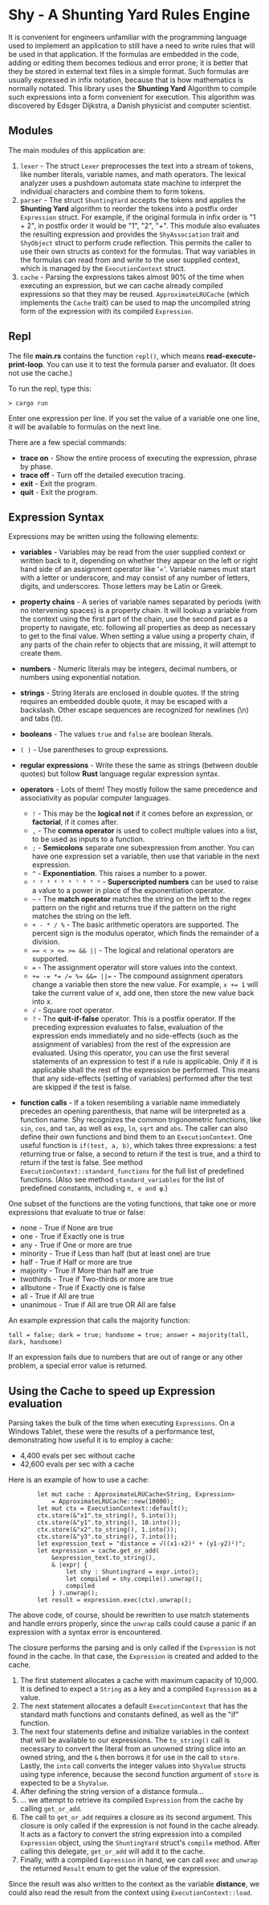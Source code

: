 # Shy - A Shunting Yard Rules Engine

It is convenient for engineers unfamiliar with the programming language used to implement an application to still have a need to write rules that will be used in that application. If the formulas are embedded in the code, adding or editing them becomes tedious and error prone; it is better that they be stored in external text files in a simple format. Such formulas are usually expressed in infix notation, because that is how mathematics is normally notated. This library uses the **Shunting Yard** Algorithm to compile such expressions into a form convenient for execution. This algorithm was discovered by Edsger Dijkstra, a Danish physicist and computer scientist. 

## Modules

The main modules of this application are:

  1. `lexer` - The struct `Lexer` preprocesses the text into a stream of tokens, like number literals, variable names, and math operators. The lexical analyzer uses a pushdown automata state machine to interpret the individual characters and combine them to form tokens.
  2. `parser` - The struct `ShuntingYard` accepts the tokens and applies the **Shunting Yard** algorithm to reorder the tokens into a postfix order `Expression` struct. For example, if the original formula in infix order is "1 + 2", in postfix order it would be "1", "2", "+". This module also evaluates the resulting expression and provides the `ShyAssociation` trait and `ShyObject` struct to perform crude reflection. This permits the caller to use their own structs as context for the formulas. That way variables in the formulas can read from and write to the user supplied context, which is managed by the `ExecutionContext` struct.
  3. `cache` - Parsing the expressions takes almost 90% of the time when executing an expression, but we can cache already compiled expressions so that they may be reused. `ApproximateLRUCache` (which implements the `Cache` trait) can be used to map the uncompiled string form of the expression with its compiled `Expression`. 

## Repl

The file **main.rs** contains the function `repl()`, which means **read-execute-print-loop**. You can use it to test the formula parser and evaluator. (It does not use the cache.)

To run the repl, type this:

```
> cargo run
```

Enter one expression per line. If you set the value of a variable one one line, it will be available to formulas on the next line.

There are a few special commands:

  - **trace on** - Show the entire process of executing the expression, phrase by phase.
  - **trace off** - Turn off the detailed execution tracing.
  - **exit** - Exit the program.
  - **quit** - Exit the program.

## Expression Syntax

Expressions may be written using the following elements:

  - **variables** - Variables may be read from the user supplied context or written back to it, depending on whether they appear on the left or right hand side of an assignment operator like '='. Variable names must start with a letter or underscore, and may consist of any number of letters, digits, and underscores. Those letters may be Latin or Greek.
  - **property chains** - A series of variable names separated by periods (with no intervening spaces) is a property chain. It will lookup a variable from the context using the first part of the chain, use the second part as a property to navigate, etc. following all properties as deep as necessary to get to the final value. When setting a value using a property chain, if any parts of the chain refer to objects that are missing, it will attempt to create them.
  - **numbers** - Numeric literals may be integers, decimal numbers, or numbers using exponential notation.
  - **strings** - String literals are enclosed in double quotes. If the string requires an embedded double quote, it may be escaped with a backslash. Other escape sequences are recognized for newlines (\n) and tabs (\t).
  - **booleans** - The values `true` and `false` are boolean literals.
  - `( )` - Use parentheses to group expressions.
  - **regular expressions** - Write these the same as strings (between double quotes) but follow **Rust** language regular expression syntax.
  - **operators** - Lots of them! They mostly follow the same precedence and associativity as popular computer languages.
    
     * `!` - This may be the **logical not** if it comes before an expression, or **factorial**, if it comes after.
     * `,` - The **comma operator** is used to collect multiple values into a list, to be used as inputs to a function.
     * `;` - **Semicolons** separate one subexpression from another. You can have one expression set a variable, then use that variable in the next expression.
     * `^` - **Exponentiation**. This raises a number to a power.
     * `¹ ² ³ ⁴ ⁵ ⁶ ⁷ ⁸ ⁹ ⁰` - **Superscripted numbers** can be used to raise a value to a power in place of the exponentiation operator.
     * `~` - The **match operator** matches the string on the left to the regex pattern on the right and returns true if the pattern on the right matches the string on the left.
     * `+ - * / %` - The basic arithmetic operators are supported. The percent sign is the modulus operator, which finds the remainder of a division.
     * `== < > <= >= && ||` - The logical and relational operators are supported.
     * `=` - The assignment operator will store values into the context.
     * `+= -= *= /= %= &&= ||=` - The compound assignment operators change a variable then store the new value. For example, `x += 1` will take the current value of x, add one, then store the new value back into x.
     * `√` - Square root operator.
     * `?` - The **quit-if-false** operator. This is a postfix operator. If the preceding expression evaluates to false, evaluation of the expression ends immediately and no side-effects (such as the assignment of variables) from the rest of the expression are evaluated. Using this operator, you can use the first several statements of an expression to test if a rule is applicable. Only if it is applicable shall the rest of the expression be performed. This means that any side-effects (setting of variables) performed after the test are skipped if the test is false.

  - **function calls** - If a token resembling a variable name immediately precedes an opening parenthesis, that name will be interpreted as a function name. Shy recognizes the common trigonometric functions, like `sin`, `cos`, and `tan`, as well as `exp`, `ln`, `sqrt` and `abs`. The caller can also define their own functions and bind them to an `ExecutionContext`. One useful function is `if(test, a, b)`, which takes three expressions: a test returning true or false, a second to return if the test is true, and a third to return if the test is false. See method `ExecutionContext::standard_functions` for the full list of predefined functions. (Also see method `standard_variables` for the list of predefined constants, including `π, e and φ`.)

One subset of the functions are the voting functions, that take one or more expressions that evaluate to true or false:

  -  none - True if None are true
  -  one - True if Exactly one is true
  -  any - True if One or more are true
  -  minority - True if Less than half (but at least one) are true
  -  half - True if Half or more are true
  -  majority - True if More than half are true
  -  twothirds - True if Two-thirds or more are true
  -  allbutone - True if Exactly one is false
  -  all - True if All are true 
  -  unanimous - True if All are true OR All are false

An example expression that calls the majority function:

`tall = false; dark = true; handsome = true; answer = majority(tall, dark, handsome)`

If an expression fails due to numbers that are out of range or any other problem, a special error value is returned.

## Using the Cache to speed up Expression evaluation

Parsing takes the bulk of the time when executing `Expressions`. On a Windows Tablet, these were the results of a performance test, demonstrating how useful it is to employ a cache:

  - 4,400 evals per sec without cache 
  - 42,600 evals per sec with a cache

Here is an example of how to use a cache:

```
        let mut cache : ApproximateLRUCache<String, Expression> 
            = ApproximateLRUCache::new(10000);
        let mut ctx = ExecutionContext::default();
        ctx.store(&"x1".to_string(), 5.into());
        ctx.store(&"y1".to_string(), 10.into());
        ctx.store(&"x2".to_string(), 1.into());
        ctx.store(&"y3".to_string(), 7.into());
        let expression_text = "distance = √((x1-x2)² + (y1-y2)²)";
        let expression = cache.get_or_add(
            &expression_text.to_string(), 
            & |expr| {
                let shy : ShuntingYard = expr.into();
                let compiled = shy.compile().unwrap();
                compiled
            } ).unwrap();
        let result = expression.exec(ctx).unwrap();
```

The above code, of course, should be rewritten to use match statements and handle errors properly, since the `unwrap` calls could cause a panic if an expression with a syntax error is encountered.

The closure performs the parsing and is only called if the `Expression` is not found in the cache. In that case, the `Expression` is created and added to the cache.

1. The first statement allocates a cache with maximum capacity of 10,000. It is defined to expect a `String` as a key and a compiled `Expression` as a value. 
2. The next statement allocates a default `ExecutionContext` that has the standard math functions and constants defined, as well as the "if" function.
3. The next four statements define and initialize variables in the context that will be available to our expressions. The `to_string()` call is necessary to convert the literal from an unowned string slice into an owned string, 
and the `&` then borrows it for use in the call to `store`. Lastly, the `into` call converts the integer values into `ShyValue` structs using type inference, because the second function argument of `store` is expected to be a `ShyValue`.
4. After defining the string version of a distance formula...
5. ... we attempt to retrieve its compiled `Expression` from the cache by calling `get_or_add`.
6. The call to `get_or_add` requires a closure as its second argument. This closure is only called if the expression is not found in the cache already. It acts as a factory to convert the string expression into a compiled `Expression` object, using the `ShuntingYard` struct's `compile` method. After calling this delegate, `get_or_add` will add it to the cache.
7. Finally, with a compiled `Expression` in hand, we can call `exec` and `unwrap` the returned `Result` enum to get the value of the expression.

Since the result was also written to the context as the variable **distance**, we could also read the result from the context using `ExecutionContext::load`.

